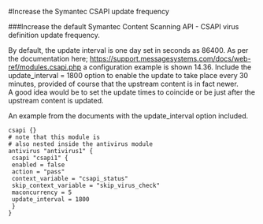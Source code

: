 #Increase the Symantec CSAPI update frequency
 

###Increase the default Symantec Content Scanning API - CSAPI virus definition update frequency.

By default, the update interval is one day set in seconds as 86400.
As per the documentation here; https://support.messagesystems.com/docs/web-ref/modules.csapi.php a configuration example is shown 14.36.
Include the update_interval = 1800 option to enable the update to take place every 30 minutes, provided of course that the upstream content is in fact newer.  
A good idea would be to set the update times to coincide or be just after the upstream content is updated. 

An example from the documents with the update_interval option included. 
 
```
csapi {}
# note that this module is
# also nested inside the antivirus module
antivirus "antivirus1" {
 csapi "csapi1" {
 enabled = false
 action = "pass"
 context_variable = "csapi_status"
 skip_context_variable = "skip_virus_check"
 maconcurrency = 5
 update_interval = 1800
 }
}
```
